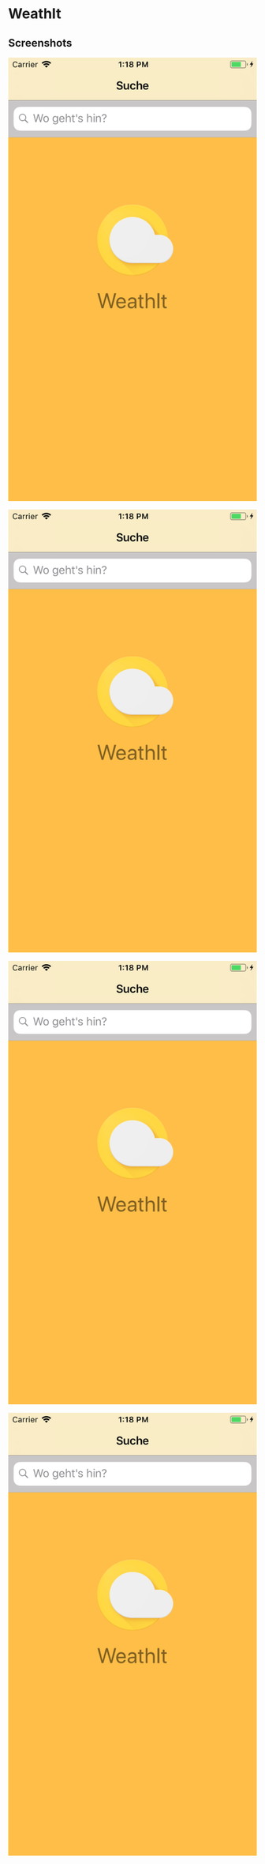 # WeathIt

## Screenshots

![Start screen](Screenshots/1.png)

![Search](Screenshots/1.png)

![Weather for today](Screenshots/1.png)

![Weather forecast](Screenshots/1.png)

